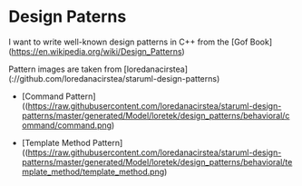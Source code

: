 # Design Paterns
I want to write well-known design patterns in C++ from the [Gof Book] (https://en.wikipedia.org/wiki/Design_Patterns) 

Pattern images are taken from [loredanacirstea] (://github.com/loredanacirstea/staruml-design-patterns)

* [Command Pattern] ((https://raw.githubusercontent.com/loredanacirstea/staruml-design-patterns/master/generated/Model/loretek/design_patterns/behavioral/command/command.png)

* [Template Method Pattern] ((https://raw.githubusercontent.com/loredanacirstea/staruml-design-patterns/master/generated/Model/loretek/design_patterns/behavioral/template_method/template_method.png)
